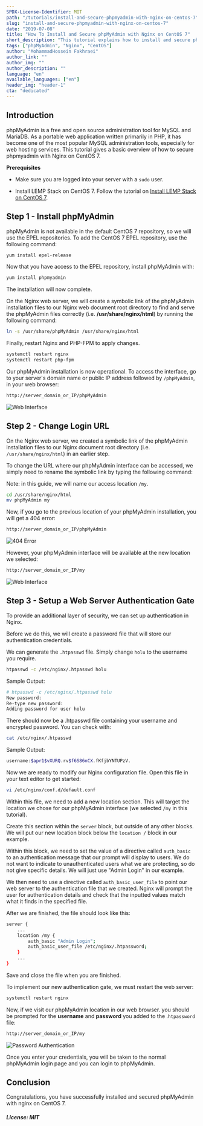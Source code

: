 ```yaml
---
SPDX-License-Identifier: MIT
path: "/tutorials/install-and-secure-phpmyadmin-with-nginx-on-centos-7"
slug: "install-and-secure-phpmyadmin-with-nginx-on-centos-7"
date: "2019-07-08"
title: "How To Install and Secure phpMyAdmin with Nginx on CentOS 7"
short_description: "This tutorial explains how to install and secure phpmyadmin with Nginx on CentOS 7"
tags: ["phpMyAdmin", "Nginx", "CentOS"]
author: "MohammadHossein Fakhraei"
author_link: ""
author_img: ""
author_description: ""
language: "en"
available_languages: ["en"]
header_img: "header-1"
cta: "dedicated"
---
```


## Introduction

phpMyAdmin is a free and open source administration tool for MySQL and MariaDB. As a portable web application written primarily in PHP, it has become one of the most popular MySQL administration tools, especially for web hosting services. This tutorial gives a basic overview of how to secure phpmyadmin with Nginx on CentOS 7.

**Prerequisites**

- Make sure you are logged into your server with a `sudo` user.

- Install LEMP Stack on CentOS 7. Follow the tutorial on [Install LEMP Stack on CentOS 7](https://community.hetzner.com/tutorials/install-matomo-analytics-on-centos-7#step-1---installing-lemp-stack).

## Step 1 - Install phpMyAdmin

phpMyAdmin is not available in the default CentOS 7 repository, so we will use the EPEL repositories. To add the CentOS 7 EPEL repository, use the following command:

```bash
yum install epel-release
```

Now that you have access to the EPEL repository, install phpMyAdmin with:

```bash
yum install phpmyadmin
```

The installation will now complete.

On the Nginx web server, we will create a symbolic link of the phpMyAdmin installation files to our Nginx web document root directory to find and serve the phpMyAdmin files correctly (i.e. **/usr/share/nginx/html**) by running the following command:

```bash
ln -s /usr/share/phpMyAdmin /usr/share/nginx/html
```

Finally, restart Nginx and PHP-FPM to apply changes.

```bash
systemctl restart nginx
systemctl restart php-fpm
```

Our phpMyAdmin installation is now operational. To access the interface, go to your server's domain name or public IP address followed by `/phpMyAdmin`, in your web browser:

```bash
http://server_domain_or_IP/phpMyAdmin
```

![Web Interface](images/secure-phpmyadmin-1.png)

## Step 2 - Change Login URL

On the Nginx web server, we created a symbolic link of the phpMyAdmin installation files to our Nginx document root directory (i.e. `/usr/share/nginx/html`) in an earlier step.

To change the URL where our phpMyAdmin interface can be accessed, we simply need to rename the symbolic link by typing the following command:

Note: in this guide, we will name our access location `/my`.

```bash
cd /usr/share/nginx/html
mv phpMyAdmin my
```

Now, if you go to the previous location of your phpMyAdmin installation, you will get a 404 error:

```bash
http://server_domain_or_IP/phpMyAdmin
```

![404 Error](images/secure-phpmyadmin-2.png)

However, your phpMyAdmin interface will be available at the new location we selected:

```bash
http://server_domain_or_IP/my
```

![Web Interface](images/secure-phpmyadmin-1.png)

## Step 3 - Setup a Web Server Authentication Gate

To provide an additional layer of security, we can set up authentication in Nginx.

Before we do this, we will create a password file that will store our authentication credentials.

We can generate the `.htpasswd` file. Simply change `holu` to the username you require.

```bash
htpasswd -c /etc/nginx/.htpasswd holu
```

Sample Output:

```bash
# htpasswd -c /etc/nginx/.htpasswd holu
New password:
Re-type new password:
Adding password for user holu
```

There should now be a .htpasswd file containing your username and encrypted password. You can check with:

```bash
cat /etc/nginx/.htpasswd
```

Sample Output:

```bash
username:$apr1$vXURQ.rv$f6S86nCX.fKfjbYNTUPzV.
```

Now we are ready to modify our Nginx configuration file. Open this file in your text editor to get started:

```bash
vi /etc/nginx/conf.d/default.conf
```

Within this file, we need to add a new location section. This will target the location we chose for our phpMyAdmin interface (we selected `/my` in this tutorial).

Create this section within the `server` block, but outside of any other blocks. We will put our new location block below the `location /` block in our example.

Within this block, we need to set the value of a directive called `auth_basic` to an authentication message that our prompt will display to users. We do not want to indicate to unauthenticated users what we are protecting, so do not give specific details. We will just use "Admin Login" in our example.

We then need to use a directive called `auth_basic_user_file` to point our web server to the authentication file that we created. Nginx will prompt the user for authentication details and check that the inputted values match what it finds in the specified file.

After we are finished, the file should look like this:

```bash
server {
    ...
    location /my {
        auth_basic "Admin Login";
        auth_basic_user_file /etc/nginx/.htpassword;
    }
    ...
}
```

Save and close the file when you are finished.

To implement our new authentication gate, we must restart the web server:

```bash
systemctl restart nginx
```

Now, if we visit our phpMyAdmin location in our web browser. you should be prompted for the **username** and **password** you added to the .`htpassword` file:

```bash
http://server_domain_or_IP/my
```

![Password Authentication](images/secure-phpmyadmin-3.png)

Once you enter your credentials, you will be taken to the normal phpMyAdmin login page and you can login to phpMyAdmin.

## Conclusion

Congratulations, you have successfully installed and secured phpMyAdmin with nginx on CentOS 7.

##### License: MIT

<!---

Contributors's Certificate of Origin

By making a contribution to this project, I certify that:

(a) The contribution was created in whole or in part by me and I have
    the right to submit it under the license indicated in the file; or

(b) The contribution is based upon previous work that, to the best of my
    knowledge, is covered under an appropriate license and I have the
    right under that license to submit that work with modifications,
    whether created in whole or in part by me, under the same license
    (unless I am permitted to submit under a different license), as
    indicated in the file; or

(c) The contribution was provided directly to me by some other person
    who certified (a), (b) or (c) and I have not modified it.

(d) I understand and agree that this project and the contribution are
    public and that a record of the contribution (including all personal
    information I submit with it, including my sign-off) is maintained
    indefinitely and may be redistributed consistent with this project
    or the license(s) involved.

Signed-off-by: [MohammadHossein Fakhraei eng.fakhraei@gmail.com]

-->
